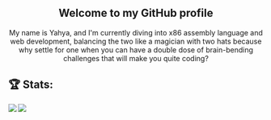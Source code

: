 <h2 align="center">Welcome to my GitHub profile</h2>
<p align="center">My name is Yahya, and I'm currently diving into x86 assembly language and web development, balancing the two like a magician with two hats because why settle for one  when you can have a double dose of brain-bending challenges that will make you quite coding?</p>

## :trophy: Stats:
<a>
  <img  align="left" src="https://github-readme-stats.vercel.app/api?username=yo-aiv1&count_private=true&show_icons=true" />
</a>
<a>
  <img align="left" src="https://github-readme-stats.vercel.app/api/top-langs/?username=yo-aiv1&hide=css,javascript,html,shell,SCSS" />
</a>


